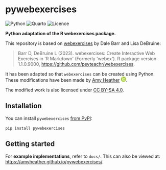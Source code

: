 # pywebexercises

![Python](https://img.shields.io/badge/-python-black?style=for-the-badge&logoColor=white&logo=python&color=3776AB)
![Quarto](https://img.shields.io/badge/-Quarto-black?style=for-the-badge&logoColor=white&logo=quarto&color=0A0A0A)
![Licence](https://licensebuttons.net/l/by-sa/4.0/88x31.png)

**Python adaptation of the R webexercises package.**

This repository is based on [webexercises](https://github.com/PsyTeachR/webexercises) by Dale Barr and Lisa DeBruine:

> Barr D, DeBruine L (2023). webexercises: Create Interactive Web Exercises in 'R Markdown' (Formerly 'webex'). R package version 1.1.0.9000, https://github.com/psyteachr/webexercises.

It has been adapted so that `webexercises` can be created using Python. These modifications have been made by [Amy Heather](https://github.com/amyheather) [![ORCID ID](images/orcid.png)](https://orcid.org/0000-0002-6596-3479).

The modified work is also licensed under [CC BY-SA 4.0](https://creativecommons.org/licenses/by-sa/4.0/).

## Installation

You can install `pywebexercises` [from PyPI](https://pypi.org/project/pywebexercises/):

```
pip install pywebexercises
```

## Getting started

For **example implementations**, refer to `docs/`. This can also be viewed at: <https://amyheather.github.io/pywebexercises/>.
